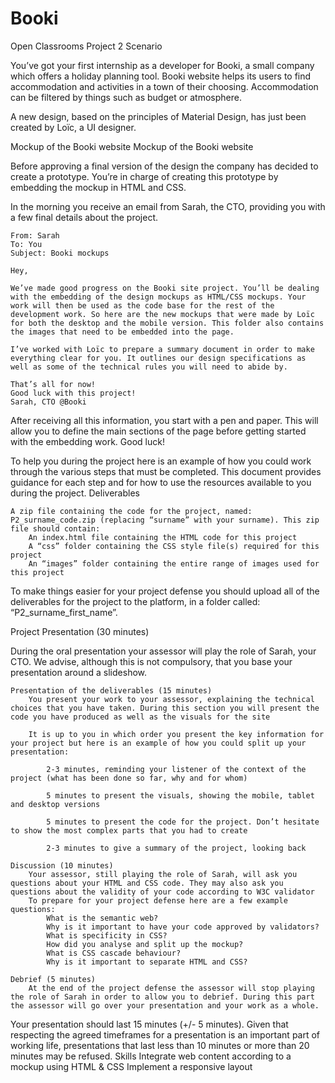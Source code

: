 # Booki
Open Classrooms Project 2
Scenario

You’ve got your first internship as a developer for Booki, a small company which offers a holiday planning tool. Booki website helps its users to find accommodation and activities in a town of their choosing. Accommodation can be filtered by things such as budget or atmosphere.

A new design, based on the principles of Material Design, has just been created by Loïc, a UI designer.

 
Mockup of the Booki website
Mockup of the Booki website

 

Before approving a final version of the design the company has decided to create a prototype. You’re in charge of creating this prototype by embedding the mockup in HTML and CSS.

In the morning you receive an email from Sarah, the CTO, providing you with a few final details about the project.

    From: Sarah
    To: You
    Subject: Booki mockups

    Hey,

    We’ve made good progress on the Booki site project. You’ll be dealing with the embedding of the design mockups as HTML/CSS mockups. Your work will then be used as the code base for the rest of the development work. So here are the new mockups that were made by Loïc for both the desktop and the mobile version. This folder also contains the images that need to be embedded into the page.

    I’ve worked with Loïc to prepare a summary document in order to make everything clear for you. It outlines our design specifications as well as some of the technical rules you will need to abide by.

    That’s all for now!
    Good luck with this project!
    Sarah, CTO @Booki

After receiving all this information, you start with a pen and paper. This will allow you to define the main sections of the page before getting started with the embedding work.
Good luck! 

To help you during the project here is an example of how you could work through the various steps that must be completed. This document provides guidance for each step and for how to use the resources available to you during the project.
Deliverables

    A zip file containing the code for the project, named: P2_surname_code.zip (replacing “surname” with your surname). This zip file should contain:
        An index.html file containing the HTML code for this project
        A “css” folder containing the CSS style file(s) required for this project
        An “images” folder containing the entire range of images used for this project

To make things easier for your project defense you should upload all of the deliverables for the project to the platform, in a folder called: “P2_surname_first_name”.

 
Project Presentation (30 minutes)

During the oral presentation your assessor will play the role of Sarah, your CTO. We advise, although this is not compulsory, that you base your presentation around a slideshow.

    Presentation of the deliverables (15 minutes)
        You present your work to your assessor, explaining the technical choices that you have taken. During this section you will present the code you have produced as well as the visuals for the site

        It is up to you in which order you present the key information for your project but here is an example of how you could split up your presentation: 

            2-3 minutes, reminding your listener of the context of the project (what has been done so far, why and for whom) 

            5 minutes to present the visuals, showing the mobile, tablet and desktop versions

            5 minutes to present the code for the project. Don’t hesitate to show the most complex parts that you had to create

            2-3 minutes to give a summary of the project, looking back 

    Discussion (10 minutes) 
        Your assessor, still playing the role of Sarah, will ask you questions about your HTML and CSS code. They may also ask you questions about the validity of your code according to W3C validator
        To prepare for your project defense here are a few example questions:
            What is the semantic web?
            Why is it important to have your code approved by validators?
            What is specificity in CSS?
            How did you analyse and split up the mockup?
            What is CSS cascade behaviour?
            Why is it important to separate HTML and CSS?

    Debrief (5 minutes)
        At the end of the project defense the assessor will stop playing the role of Sarah in order to allow you to debrief. During this part the assessor will go over your presentation and your work as a whole.

 

Your presentation should last 15 minutes (+/- 5 minutes). Given that respecting the agreed timeframes for a presentation is an important part of working life, presentations that last less than 10 minutes or more than 20 minutes may be refused.
Skills
Integrate web content according to a mockup using HTML & CSS
Implement a responsive layout
